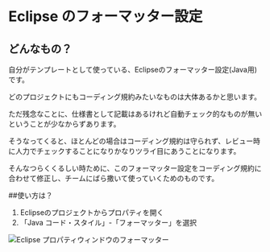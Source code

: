 # Eclipse のフォーマッター設定

## どんなもの？

自分がテンプレートとして使っている、Eclipseのフォーマッター設定(Java用)です。

どのプロジェクトにもコーディング規約みたいなものは大体あるかと思います。

ただ残念なことに、仕様書として記載はあるけれど自動チェック的なものが無いということが少なからずあります。

そうなってくると、ほとんどの場合はコーディング規約は守られず、レビュー時に人力でチェックすることになりかなりツライ目にあうことになります。

そんなつらくくるしい時ために、このフォーマッター設定をコーディング規約に合わせて修正し、チームにばら撒いて使っていくためのものです。

##使い方は？

1. Eclipseのプロジェクトからプロパティを開く
2. 「Java コード・スタイル」-「フォーマッター」を選択

![Eclipse プロパティウィンドウのフォーマッター](./formatter-of-property-window.jfif)
